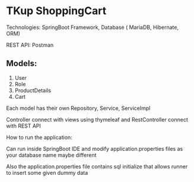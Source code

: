 # TKup ShoppingCart

Technologies: SpringBoot Framework, Database ( MariaDB, Hibernate, ORM)

REST API: Postman

## Models:

1. User
2. Role
3. ProductDetails
4. Cart

Each model has their own Repository, Service, ServiceImpl

Controller connect with views using thymeleaf and RestController connect with REST API

How to run the application: 

Can run inside SpringBoot IDE and modify application.properties files as your database name maybe different

Also the application.properties file contains sql initialize that allows runner to insert some given dummy data
